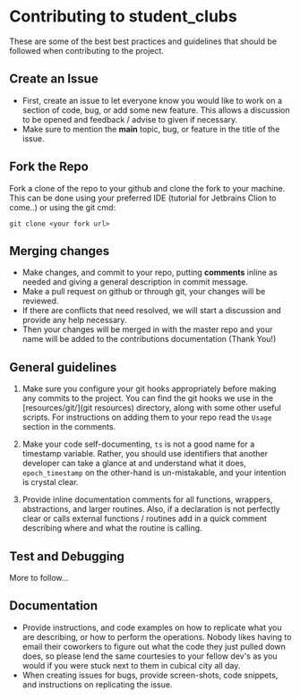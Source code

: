 # Contributing to student_clubs

These are some of the best best practices and guidelines that should be followed when contributing to the project.

## Create an Issue

- First, create an issue to let everyone know you would like to work on a section of code, bug, or add some new feature.
This allows a discussion to be opened and feedback / advise to given if necessary.
- Make sure to mention the <b>main</b> topic, bug, or feature in the title of the issue.

## Fork the Repo

Fork a clone of the repo to your github and clone the fork to your machine.<br>
This can be done using your preferred IDE (tutorial for Jetbrains Clion to come..) or using the git cmd:

```
git clone <your fork url>
```


## Merging changes

- Make changes, and commit to your repo, putting <b>comments</b> inline as needed and giving a general description in commit message.
- Make a pull request on github or through git, your changes will be reviewed.
- If there are conflicts that need resolved, we will start a discussion and provide any help necessary.
- Then your changes will be merged in with the master repo and your name will be added to the contributions documentation (Thank You!)

## General guidelines

1. Make sure you configure your git hooks appropriately before making any commits to the project. You can find the 
git hooks we use in the [resources/git/](git resources) directory, along with some other useful scripts. For instructions 
on adding them to your repo read the `Usage` section in the comments.

2. Make your code self-documenting, ```ts``` is not a good name for a timestamp variable. Rather, you should use identifiers that
another developer can take a glance at and understand what it does, ```epoch_timestamp``` on the other-hand is un-mistakable,
and your intention is crystal clear.

3. Provide inline documentation comments for all functions, wrappers, abstractions, and larger routines. Also, if a declaration
is not perfectly clear or calls external functions / routines add in a quick comment describing where and what the routine is calling.
  
## Test and Debugging

More to follow...

## Documentation

- Provide instructions, and code examples on how to replicate what you are describing, or how to perform the operations.
Nobody likes having to email their coworkers to figure out what the code they just pulled down does, so please lend the 
same courtesies to your fellow dev's as you would if you were stuck next to them in cubical city all day.
- When creating issues for bugs, provide screen-shots, code snippets, and instructions on replicating the issue. 

